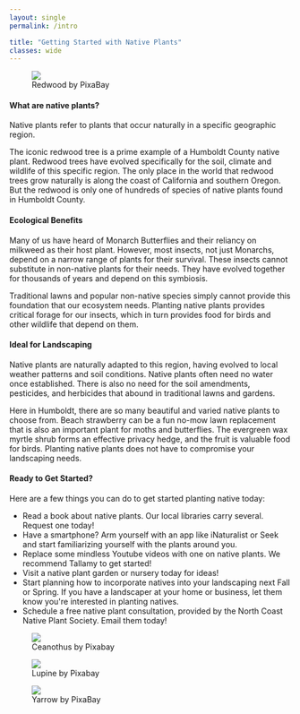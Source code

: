 ```yaml
---
layout: single                                                            
permalink: /intro

title: "Getting Started with Native Plants"
classes: wide 
---
```

<div class="content" id="learn_more">
    <figure class="right">
        <img class="redwood" src="{{'/assets/images/redwood_pixabay.jpg' | prepend:site.baseurl}}" />
        <figcaption>Redwood by PixaBay</figcaption>
    </figure>
    <h4>What are native plants?</h4>
    <p>
    Native plants refer to plants that occur naturally in a specific geographic region.
    </p>
    <p>
The iconic redwood tree is a prime example of a Humboldt County native plant. Redwood trees have evolved specifically for the soil, climate and wildlife of this specific region. The only place in the world that redwood trees grow naturally is along the coast of California and southern Oregon. But the redwood is only one of hundreds of species of native plants found in Humboldt County.
    </p>
    <h4>Ecological Benefits</h4>
    <!--
    <figure class="right">
        <img class="butterfly" src="{{'/assets/images/butterfly_painted_lady_pixabay_sm.jpg' | prepend:site.baseurl}}" />
        <figcaption>Painted Lady butterfly by PixaBay</figcaption>
    </figure>
    -->
    <p>
    Many of us have heard of Monarch Butterflies and their reliancy on milkweed as their host plant. However, most insects, not just Monarchs,  depend on a narrow range of plants for their survival. These insects cannot substitute in non-native plants for their needs. They have evolved together for thousands of years and depend on this symbiosis.
    </p>
    <p>
    Traditional lawns and popular non-native species simply cannot provide this foundation that our ecosystem needs. Planting native plants provides critical forage for our insects, which in turn provides food for birds and other wildlife that depend on them.
    </p>
    <h4>Ideal for Landscaping</h4>
    <p>
    Native plants are naturally adapted to this region, having evolved to local weather patterns and soil conditions. Native plants often need no water once established. There is also no need for the soil amendments, pesticides, and herbicides that abound in traditional lawns and gardens.
    </p>
    <p>
        Here in Humboldt, there are so many beautiful and varied native plants to choose from. Beach strawberry can be a fun no-mow lawn replacement that is also an important plant for moths and butterflies. The evergreen wax myrtle shrub forms an effective privacy hedge, and the fruit is valuable food for birds. Planting native plants does not have to compromise your landscaping needs. 
    </p>
    <h4>Ready to Get Started?</h4>
    <p>
        Here are a few things you can do to get started planting native today: 
        <ol style="list-style-type:disc">
            <li>
                Read a book about native plants. Our local libraries carry several. Request one today!  
            </li>
            <li>
                Have a smartphone? Arm yourself with an app like iNaturalist or Seek and start familiarizing yourself with the plants around you.
            </li>
            <li>
               Replace some mindless Youtube videos with one on native plants. We recommend Tallamy to get started! 
            </li>
            <li>
                Visit a native plant garden or nursery today for ideas!
            </li>
            <li>
                Start planning how to incorporate natives into your landscaping next Fall or Spring. If you have a landscaper at your home or business, let them know you're interested in planting natives. 
            </li>
            <li>
                Schedule a free native plant consultation, provided by the North Coast Native Plant Society. Email them today!
            </li>
        </ol> 
    </p>
    <p>
        <figure class="ceanothus left">
            <img class="ceanothus" src="{{'/assets/images/ceanothus_bee_pixabay_sm.jpg' | prepend:site.baseurl}}" />
            <figcaption>Ceanothus by Pixabay</figcaption>
        </figure>
        <figure class="lupine left"> 
            <img class="lupine" src="{{'/assets/images/lupine_pixabay_sm.jpg' | prepend:site.baseurl}}" />
            <figcaption>Lupine by Pixabay</figcaption>
        </figure>
        <figure class="left yarrow">
            <img class="yarrow" src="{{'/assets/images/yarrow_fly_pixabay_sm.jpg' | prepend:site.baseurl}}" />
            <figcaption>Yarrow by PixaBay</figcaption>
        </figure>
    </p>
</div>
<!--
Our eco-system hangs is a complicated and delicate balance. Insects and wildlife depend on these native plants. They have evolved together and have a symbiotic balance. 
<p>
</p>
<p>Native Plants are Low-Maintenance</p>
<p>
Native plants are naturally low-maintenance. We can attempt to mimic conditions for non-native species with soil amendments and specific watering schedules. But there are plants that thrive in our soil conditions and weather, because they have evolved to do so.
</p>
<h4>Want to learn more about Native Plants? Here's how to get started:</h4> 
<p>
Check out our list of places to see native plants!
<br/>Browse these native plant nurseries. 
<br/>If you're a do it yourselfer, download the Seek app and start identifying plants. You'll be surprised at how many non-native species you find. But as you gain familiarity, the natives will stand out to you.   
</p>
<h4>Ready to plant natives?</h4>
<p>
Talk to someone - visit a native plant nursery and ask!
<br/>Browse our native plant list.
<br/>Want to start from seed? Buy seeds online
</p>
-->

